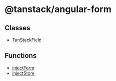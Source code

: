 # @tanstack/angular-form

## Classes

- [TanStackField](Class.TanStackField.md)

## Functions

- [injectForm](Function.injectForm.md)
- [injectStore](Function.injectStore.md)
